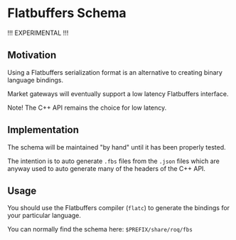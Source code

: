 # Flatbuffers Schema

!!! EXPERIMENTAL !!!

## Motivation

Using a Flatbuffers serialization format is an alternative 
to creating binary language bindings.

Market gateways will eventually support a low latency
Flatbuffers interface.

Note! The C++ API remains the choice for low latency.

## Implementation

The schema will be maintained "by hand" until it has been
properly tested.

The intention is to auto generate `.fbs` files from the
`.json` files which are anyway used to auto generate many
of the headers of the C++ API.

## Usage

You should use the Flatbuffers compiler (`flatc`) to
generate the bindings for your particular language.

You can normally find the schema here:
`$PREFIX/share/roq/fbs`
